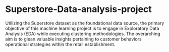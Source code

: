# Superstore-Data-analysis-project
Utilizing the Superstore dataset as the foundational data source, the primary objective of this machine learning project is to engage in Exploratory Data Analysis (EDA) while executing clustering methodologies. The overarching aim is to glean valuable insights pertaining to customer behaviors operational strategies within the retail establishment.
